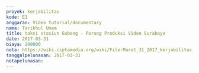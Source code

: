 ```yaml
---
proyek: kerjabilitas
kode: E1
anggaran: Video tutorial/documentary
nama: Tarikhul Umam
title: taksi stasiun Gubeng - Porong Produksi Video Surabaya
date: 2017-03-31
biaya: 200000
nota: https://wiki.ciptamedia.org/wiki/File:Maret_31_2017_kerjabilitas_E1_taksi_gubeng_porong_tarichul.jpg
tanggalpelunasan: 2017-03-31
notapelunasan:
---
```


